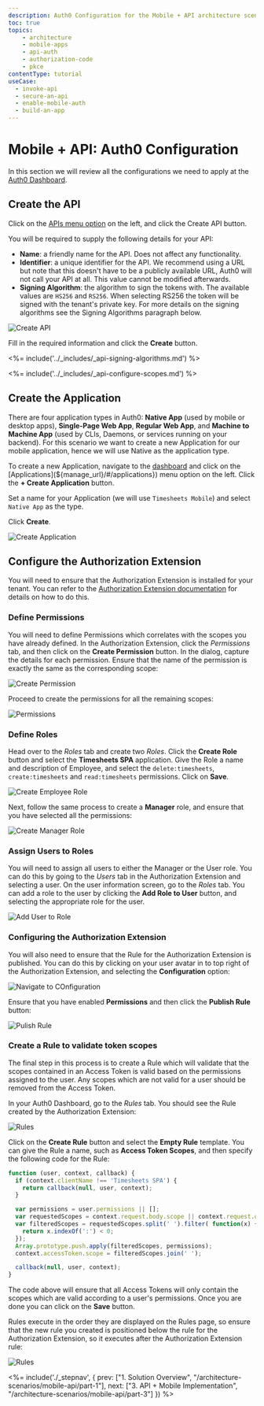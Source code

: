```yaml
---
description: Auth0 Configuration for the Mobile + API architecture scenario
toc: true
topics:
    - architecture
    - mobile-apps
    - api-auth
    - authorization-code
    - pkce
contentType: tutorial
useCase:
  - invoke-api
  - secure-an-api
  - enable-mobile-auth
  - build-an-app
---
```


# Mobile + API: Auth0 Configuration

In this section we will review all the configurations we need to apply at the [Auth0 Dashboard](${manage_url}).


## Create the API

Click on the [APIs menu option](${manage_url}/#/apis) on the left, and click the Create API button.

You will be required to supply the following details for your API:

- __Name__: a friendly name for the API. Does not affect any functionality.
- __Identifier__: a unique identifier for the API. We recommend using a URL but note that this doesn't have to be a publicly available URL, Auth0 will not call your API at all. This value cannot be modified afterwards.
- __Signing Algorithm__: the algorithm to sign the tokens with. The available values are `HS256` and `RS256`. When selecting RS256 the token will be signed with the tenant's private key. For more details on the signing algorithms see the Signing Algorithms paragraph below.

![Create API](/media/articles/architecture-scenarios/mobile-api/create-api.png)

Fill in the required information and click the __Create__ button.

<%= include('../_includes/_api-signing-algorithms.md') %>

<%= include('../_includes/_api-configure-scopes.md') %>

## Create the Application

There are four application types in Auth0: __Native App__ (used by mobile or desktop apps), __Single-Page Web App__, __Regular Web App__, and __Machine to Machine App__ (used by CLIs, Daemons, or services running on your backend). For this scenario we want to create a new Application for our mobile application, hence we will use Native as the application type.

To create a new Application, navigate to the [dashboard](${manage_url}) and click on the [Applications](${manage_url}/#/applications}) menu option on the left. Click the __+ Create Application__ button.

Set a name for your Application (we will use `Timesheets Mobile`) and select `Native App` as the type.

Click __Create__.

![Create Application](/media/articles/architecture-scenarios/mobile-api/create-client.png)

## Configure the Authorization Extension

You will need to ensure that the Authorization Extension is installed for your tenant. You can refer to the [Authorization Extension documentation](/extensions/authorization-extension#how-to-install) for details on how to do this.

### Define Permissions

You will need to define Permissions which correlates with the scopes you have already defined. In the Authorization Extension, click the _Permissions_ tab, and then click on the **Create Permission** button. In the dialog, capture the details for each permission. Ensure that the name of the permission is exactly the same as the corresponding scope:

![Create Permission](/media/articles/architecture-scenarios/mobile-api/create-permission.png)

Proceed to create the permissions for all the remaining scopes:

![Permissions](/media/articles/architecture-scenarios/mobile-api/permissions.png)

### Define Roles

Head over to the _Roles_ tab and create two <dfn data-key="role">Roles</dfn>. Click the **Create Role** button and select the **Timesheets SPA** application. Give the Role a name and description of Employee, and select the `delete:timesheets`, `create:timesheets` and `read:timesheets` permissions. Click on **Save**.

![Create Employee Role](/media/articles/architecture-scenarios/mobile-api/create-employee-role.png)

Next, follow the same process to create a **Manager** role, and ensure that you have selected all the permissions:

![Create Manager Role](/media/articles/architecture-scenarios/mobile-api/create-manager-role.png)

### Assign Users to Roles

You will need to assign all users to either the Manager or the User role. You can do this by going to the _Users_ tab in the Authorization Extension and selecting a user. On the user information screen, go to the _Roles_ tab. You can add a role to the user by clicking the **Add Role to User** button, and selecting the appropriate role for the user.

![Add User to Role](/media/articles/architecture-scenarios/mobile-api/add-user-role.png)

### Configuring the Authorization Extension

You will also need to ensure that the Rule for the Authorization Extension is published. You can do this by clicking on your user avatar in to top right of the Authorization Extension, and selecting the **Configuration** option:

![Navigate to COnfiguration](/media/articles/architecture-scenarios/mobile-api/select-configuration.png)

Ensure that you have enabled **Permissions** and then click the **Publish Rule** button:

![Pulish Rule](/media/articles/architecture-scenarios/mobile-api/publish-rule.png)

### Create a Rule to validate token scopes

The final step in this process is to create a Rule which will validate that the scopes contained in an Access Token is valid based on the permissions assigned to the user. Any scopes which are not valid for a user should be removed from the Access Token.

In your Auth0 Dashboard, go to the _Rules_ tab. You should see the Rule created by the Authorization Extension:

![Rules](/media/articles/architecture-scenarios/mobile-api/rules-1.png)

Click on the **Create Rule** button and select the **Empty Rule** template. You can give the Rule a name, such as **Access Token Scopes**, and then specify the following code for the Rule:

```js
function (user, context, callback) {
  if (context.clientName !== 'Timesheets SPA') {
    return callback(null, user, context);
  }

  var permissions = user.permissions || [];
  var requestedScopes = context.request.body.scope || context.request.query.scope;
  var filteredScopes = requestedScopes.split(' ').filter( function(x) {
    return x.indexOf(':') < 0;
  });
  Array.prototype.push.apply(filteredScopes, permissions);
  context.accessToken.scope = filteredScopes.join(' ');

  callback(null, user, context);
}
```

The code above will ensure that all Access Tokens will only contain the scopes which are valid according to a user's permissions. Once you are done you can click on the **Save** button.

Rules execute in the order they are displayed on the Rules page, so ensure that the new rule you created is positioned below the rule for the Authorization Extension, so it executes after the Authorization Extension rule:

![Rules](/media/articles/architecture-scenarios/mobile-api/rules-2.png)

<%= include('./_stepnav', {
 prev: ["1. Solution Overview", "/architecture-scenarios/mobile-api/part-1"], next: ["3. API + Mobile Implementation", "/architecture-scenarios/mobile-api/part-3"]
}) %>
